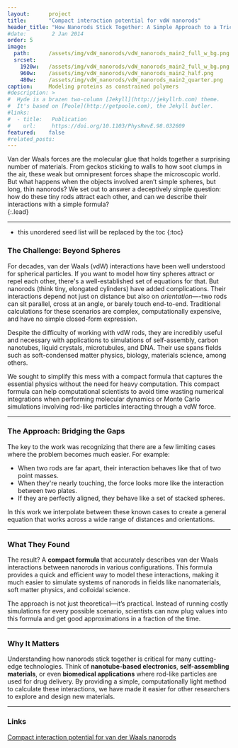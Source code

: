 ```yaml
---
layout:      project
title:       "Compact interaction potential for vdW nanorods"
header_title: "How Nanorods Stick Together: A Simple Approach to a Tricky Problem"
#date:        2 Jan 2014
order: 5
image:
  path:      /assets/img/vdW_nanorods/vdW_nanorods_main2_full_w_bg.png
  srcset:
    1920w:   /assets/img/vdW_nanorods/vdW_nanorods_main2_full_w_bg.png
    960w:    /assets/img/vdW_nanorods/vdW_nanorods_main2_half.png
    480w:    /assets/img/vdW_nanorods/vdW_nanorods_main2_quarter.png
caption:     Modeling proteins as constrained polymers
#description: >
#  Hyde is a brazen two-column [Jekyll](http://jekyllrb.com) theme.
#  It's based on [Poole](http://getpoole.com), the Jekyll butler.
#links:
#  - title:   Publication
#    url:     https://doi.org/10.1103/PhysRevE.98.032609
featured:    false
#related_posts: 
---
```



Van der Waals forces are the molecular glue that holds together a surprising number of materials. From geckos sticking to walls to how soot clumps in the air, these weak but omnipresent forces shape the microscopic world. But what happens when the objects involved aren’t simple spheres, but long, thin nanorods? We set out to answer a deceptively simple question: how do these tiny rods attract each other, and can we describe their interactions with a simple formula?  
{:.lead}


---

* this unordered seed list will be replaced by the toc
{:toc}


### **The Challenge: Beyond Spheres**  
For decades, van der Waals (vdW) interactions have been well understood for spherical particles. If you want to model how tiny spheres attract or repel each other, there's a well-established set of equations for that. But nanorods (think tiny, elongated cylinders) have added complications. Their interactions depend not just on distance but also on *orientation*—-two rods can sit parallel, cross at an angle, or barely touch end-to-end. Traditional calculations for these scenarios are complex, computationally expensive, and have no simple closed-form expression.

Despite the difficulty of working with vdW rods, they are incredibly useful and necessary with applications to simulations of self-assembly, carbon nanotubes, liquid crystals, microtubules, and DNA. Their use spans fields such as soft-condensed matter physics, biology, materials science, among others. 

We sought to simplify this mess with a compact formula that captures the essential physics without the need for heavy computation. This compact formula can help computational scientists to avoid time wasting numerical integrations when performing molecular dynamics or Monte Carlo simulations involving rod-like particles interacting through a vdW force.

---

### **The Approach: Bridging the Gaps**  
The key to the work was recognizing that there are a few limiting cases where the problem becomes much easier. For example:  
- When two rods are far apart, their interaction behaves like that of two point masses.  
- When they're nearly touching, the force looks more like the interaction between two plates.  
- If they are perfectly aligned, they behave like a set of stacked spheres.  

In this work we interpolate between these known cases to create a general equation that works across a wide range of distances and orientations. 

---

### **What They Found**  
The result? A **compact formula** that accurately describes van der Waals interactions between nanorods in various configurations. This formula provides a quick and efficient way to model these interactions, making it much easier to simulate systems of nanorods in fields like nanomaterials, soft matter physics, and colloidal science.  

The approach is not just theoretical—it’s practical. Instead of running costly simulations for every possible scenario, scientists can now plug values into this formula and get good approximations in a fraction of the time.  

---

### **Why It Matters**  
Understanding how nanorods stick together is critical for many cutting-edge technologies. Think of **nanotube-based electronics**, **self-assembling materials**, or even **biomedical applications** where rod-like particles are used for drug delivery. By providing a simple, computationally light method to calculate these interactions, we have made it easier for other researchers to explore and design new materials.  

---







### **Links**

<a href="https://doi.org/10.1103/PhysRevE.98.032609" class="info-button" target="_blank">
  <span class="icon-book" style="font-size: 32px;"></span> Compact interaction potential for van der Waals nanorods
</a>


<style>
  /* Remove any arrows on external links */
  .info-button::after {
    content: none !important;
  }
</style>